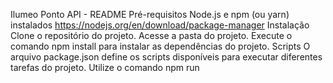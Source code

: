 Ilumeo Ponto API - README
Pré-requisitos
Node.js e npm (ou yarn) instalados https://nodejs.org/en/download/package-manager
Instalação
Clone o repositório do projeto.
Acesse a pasta do projeto.
Execute o comando npm install para instalar as dependências do projeto.
Scripts
O arquivo package.json define os scripts disponíveis para executar diferentes tarefas do projeto. Utilize o comando npm run <script> para executar um script específico.

| Script | Descrição |
|---|---|
| start | Inicia o servidor da API em modo de desenvolvimento. |
| start:prod | Inicia o servidor da API em modo produção. |
| dev | Inicia o servidor da API em modo de desenvolvimento com monitoramento de alterações nos arquivos. |
| build | Compila o projeto para produção. |
| lint | Executa a análise de código estático. |
| lint-fix | Corrige automaticamente os problemas identificados pela análise de código estático (se possível). |
| format | Formata o código fonte de acordo com o estilo definido. |
| prepare | Executa as tarefas de preparação antes de um commit. |
| test:custom | Executa um teste unitário específico. |
| precommit | Executa as tarefas `lint-fix` e `format` antes de um commit. |
| prepush | Executa a tarefa `lint` antes de um push. |
| test | Executa todos os testes unitários. |
| test:watch | Executa os testes unitários em modo watch, executando novamente os testes a cada alteração nos arquivos. |
